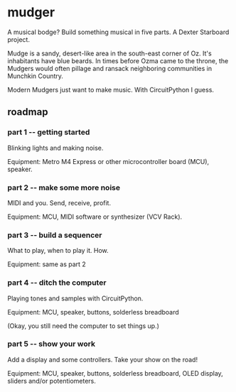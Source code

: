 # mudger
A musical bodge? Build something musical in five parts. A Dexter Starboard project.

Mudge is a sandy, desert-like area in the south-east corner of Oz. It's inhabitants have blue beards. 
In times before Ozma came to the throne, the Mudgers would often pillage and ransack neighboring communities in Munchkin Country.

Modern Mudgers just want to make music. With CircuitPython I guess.

## roadmap

### part 1 -- getting started

Blinking lights and making noise. 

Equipment: Metro M4 Express or other microcontroller board (MCU), speaker.

### part 2 -- make some more noise

MIDI and you. Send, receive, profit. 

Equipment: MCU, MIDI software or synthesizer (VCV Rack).

### part 3 -- build a sequencer

What to play, when to play it. How.

Equipment: same as part 2

### part 4 -- ditch the computer

Playing tones and samples with CircuitPython.

Equipment: MCU, speaker, buttons, solderless breadboard

(Okay, you still need the computer to set things up.)

### part 5 -- show your work

Add a display and some controllers. Take your show on the road!

Equipment: MCU, speaker, buttons, solderless breadboard, OLED display, sliders and/or potentiometers.
